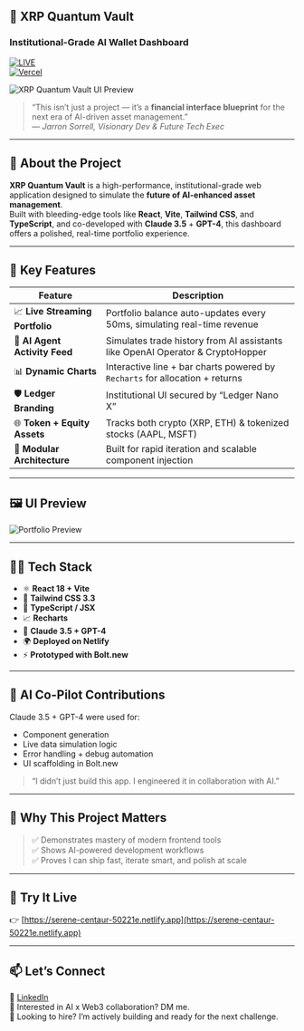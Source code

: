 ## 🚀 XRP Quantum Vault  
### Institutional-Grade AI Wallet Dashboard  

[![LIVE](https://img.shields.io/badge/Live-Demo-brightgreen?style=flat-square)](https://serene-centaur-50221e.netlify.app)  
[![Vercel](https://img.shields.io/badge/vercel-failed-red?style=flat-square)](https://vercel.com)

![XRP Quantum Vault UI Preview](https://media.giphy.com/media/xUA7bdpLxQhsSQdyog/giphy.gif)

> “This isn’t just a project — it’s a **financial interface blueprint** for the next era of AI-driven asset management.”  
> — *Jarron Sorrell, Visionary Dev & Future Tech Exec*

---

## 🧠 About the Project

**XRP Quantum Vault** is a high-performance, institutional-grade web application designed to simulate the **future of AI-enhanced asset management**.  
Built with bleeding-edge tools like **React**, **Vite**, **Tailwind CSS**, and **TypeScript**, and co-developed with **Claude 3.5** + **GPT-4**, this dashboard offers a polished, real-time portfolio experience.

---

## 🎯 Key Features

| Feature | Description |
|--------|-------------|
| 📈 **Live Streaming Portfolio** | Portfolio balance auto-updates every 50ms, simulating real-time revenue |
| 🤖 **AI Agent Activity Feed** | Simulates trade history from AI assistants like OpenAI Operator & CryptoHopper |
| 📊 **Dynamic Charts** | Interactive line + bar charts powered by `Recharts` for allocation + returns |
| 🛡 **Ledger Branding** | Institutional UI secured by “Ledger Nano X” |
| 🌐 **Token + Equity Assets** | Tracks both crypto (XRP, ETH) & tokenized stocks (AAPL, MSFT) |
| 🧰 **Modular Architecture** | Built for rapid iteration and scalable component injection |

---

## 🖼️ UI Preview

![Portfolio Preview](https://media.giphy.com/media/qgQUggAC3Pfv687qPC/giphy.gif)

---

## 🧑‍💻 Tech Stack

- ⚛️ **React 18 + Vite**
- 🎨 **Tailwind CSS 3.3**
- 🧪 **TypeScript / JSX**
- 📈 **Recharts**
- 🧠 **Claude 3.5 + GPT-4**
- 🌍 **Deployed on Netlify**
- ⚡ **Prototyped with Bolt.new**

---

## 🧠 AI Co-Pilot Contributions

Claude 3.5 + GPT-4 were used for:
- Component generation
- Live data simulation logic
- Error handling + debug automation
- UI scaffolding in Bolt.new

> “I didn’t just build this app. I engineered it in collaboration with AI.”

---

## 🌟 Why This Project Matters

> ✅ Demonstrates mastery of modern frontend tools  
> ✅ Shows AI-powered development workflows  
> ✅ Proves I can ship fast, iterate smart, and polish at scale

---

## 🚀 Try It Live  
👉 [https://serene-centaur-50221e.netlify.app](https://serene-centaur-50221e.netlify.app)

---

## 📫 Let’s Connect

💼 [LinkedIn](https://www.linkedin.com/in/jarron-sorrell-045b39b8/)  
🧠 Interested in AI x Web3 collaboration? DM me.  
📨 Looking to hire? I’m actively building and ready for the next challenge.
